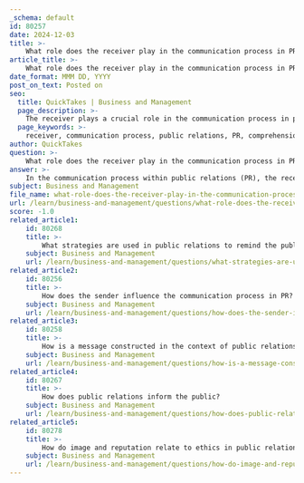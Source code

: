 ```yaml
---
_schema: default
id: 80257
date: 2024-12-03
title: >-
    What role does the receiver play in the communication process in PR?
article_title: >-
    What role does the receiver play in the communication process in PR?
date_format: MMM DD, YYYY
post_on_text: Posted on
seo:
  title: QuickTakes | Business and Management
  page_description: >-
    The receiver plays a crucial role in the communication process in public relations, affecting comprehension, feedback, engagement, and the potential for misinterpretation in message delivery.
  page_keywords: >-
    receiver, communication process, public relations, PR, comprehension, feedback, misinterpretation, engagement, two-way communication, effective communication
author: QuickTakes
question: >-
    What role does the receiver play in the communication process in PR?
answer: >-
    In the communication process within public relations (PR), the receiver plays a pivotal role that extends beyond merely receiving messages. The receiver is the endpoint of the communication process, where the transmitted information culminates in understanding, action, or response. Here are the key aspects of the receiver's role:\n\n1. **Comprehension**: The receiver must understand the message as intended by the sender. This involves interpreting the information accurately, which can be influenced by the receiver's background, context, and prior knowledge.\n\n2. **Feedback**: The receiver provides feedback to the sender, which is crucial for effective communication. This feedback can take various forms, such as verbal confirmation, clarification questions, or nonverbal cues. It helps ensure mutual understanding and allows the sender to adjust their message if necessary.\n\n3. **Potential for Misinterpretation**: The receiver's interpretation of the message can lead to misinterpretation or distortion. This highlights the importance of clear communication and the need for the sender to be aware of how their message may be perceived.\n\n4. **Engagement**: In the context of PR, the receiver's engagement with the message can influence public perception and the effectiveness of communication strategies. Engaged receivers are more likely to respond positively and take action based on the information provided.\n\n5. **Two-Way Communication**: Effective public relations relies on two-way communication, where information flows between the organization and the public. The receiver's role in this process is essential for creating a dialogue that fosters understanding and builds relationships.\n\nOverall, the receiver's role is integral to the success of communication in public relations, as it ensures that messages are not only sent but also understood and acted upon.
subject: Business and Management
file_name: what-role-does-the-receiver-play-in-the-communication-process-in-pr.md
url: /learn/business-and-management/questions/what-role-does-the-receiver-play-in-the-communication-process-in-pr
score: -1.0
related_article1:
    id: 80268
    title: >-
        What strategies are used in public relations to remind the public?
    subject: Business and Management
    url: /learn/business-and-management/questions/what-strategies-are-used-in-public-relations-to-remind-the-public
related_article2:
    id: 80256
    title: >-
        How does the sender influence the communication process in PR?
    subject: Business and Management
    url: /learn/business-and-management/questions/how-does-the-sender-influence-the-communication-process-in-pr
related_article3:
    id: 80258
    title: >-
        How is a message constructed in the context of public relations?
    subject: Business and Management
    url: /learn/business-and-management/questions/how-is-a-message-constructed-in-the-context-of-public-relations
related_article4:
    id: 80267
    title: >-
        How does public relations inform the public?
    subject: Business and Management
    url: /learn/business-and-management/questions/how-does-public-relations-inform-the-public
related_article5:
    id: 80278
    title: >-
        How do image and reputation relate to ethics in public relations?
    subject: Business and Management
    url: /learn/business-and-management/questions/how-do-image-and-reputation-relate-to-ethics-in-public-relations
---
```


&nbsp;